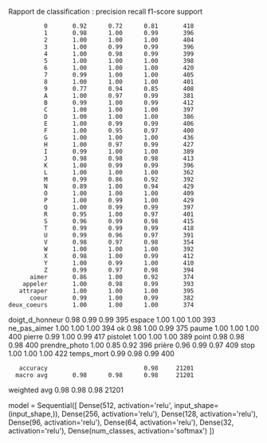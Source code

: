 Rapport de classification :
                 precision    recall  f1-score   support

              0       0.92      0.72      0.81       418
              1       0.98      1.00      0.99       396
              2       1.00      1.00      1.00       404
              3       1.00      0.99      0.99       396
              4       1.00      0.98      0.99       399
              5       1.00      1.00      1.00       398
              6       1.00      1.00      1.00       420
              7       0.99      1.00      1.00       405
              8       1.00      1.00      1.00       401
              9       0.77      0.94      0.85       408
              A       1.00      0.97      0.99       381
              B       0.99      1.00      0.99       412
              C       1.00      1.00      1.00       397
              D       1.00      1.00      1.00       386
              E       1.00      0.99      0.99       406
              F       1.00      0.95      0.97       400
              G       1.00      1.00      1.00       436
              H       1.00      0.97      0.99       427
              I       0.99      1.00      1.00       389
              J       0.98      0.98      0.98       413
              K       1.00      0.99      0.99       396
              L       1.00      1.00      1.00       362
              M       0.99      0.86      0.92       392
              N       0.89      1.00      0.94       429
              O       1.00      1.00      1.00       409
              P       1.00      0.99      1.00       429
              Q       1.00      0.99      0.99       397
              R       0.95      1.00      0.97       401
              S       0.96      0.99      0.98       415
              T       0.99      0.99      0.99       418
              U       0.99      0.96      0.97       391
              V       0.98      0.97      0.98       354
              W       1.00      1.00      1.00       392
              X       0.98      1.00      0.99       412
              Y       1.00      0.99      1.00       410
              Z       0.99      0.97      0.98       394
          aimer       0.86      1.00      0.92       374
        appeler       1.00      0.98      0.99       393
       attraper       1.00      1.00      1.00       395
          coeur       0.99      1.00      0.99       382
    deux_coeurs       1.00      1.00      1.00       374
doigt_d_honneur       0.98      0.99      0.99       395
         espace       1.00      1.00      1.00       393
   ne_pas_aimer       1.00      1.00      1.00       394
             ok       0.98      1.00      0.99       375
          paume       1.00      1.00      1.00       400
         pierre       0.99      1.00      0.99       417
       pistolet       1.00      1.00      1.00       389
          point       0.98      0.98      0.98       400
  prendre_photo       1.00      0.85      0.92       396
         prière       0.96      0.99      0.97       409
           stop       1.00      1.00      1.00       422
     temps_mort       0.99      0.98      0.99       400

       accuracy                           0.98     21201
      macro avg       0.98      0.98      0.98     21201
   weighted avg       0.98      0.98      0.98     21201



   model = Sequential([
        Dense(512, activation='relu', input_shape=(input_shape,)),
        Dense(256, activation='relu'),
        Dense(128, activation='relu'),
        Dense(96, activation='relu'),
        Dense(64, activation='relu'),
        Dense(32, activation='relu'),
        Dense(num_classes, activation='softmax')
    ])